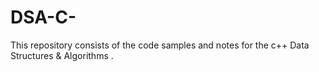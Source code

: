 # DSA-C-
This repository consists of the code samples and notes for the c++ Data Structures &amp; Algorithms .
